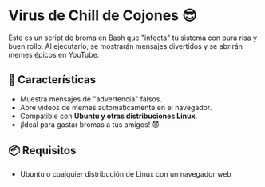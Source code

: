 # Virus de Chill de Cojones 😎

Este es un script de broma en Bash que "infecta" tu sistema con pura risa y buen rollo. Al ejecutarlo, se mostrarán mensajes divertidos y se abrirán memes épicos en YouTube.

## 🚀 Características
- Muestra mensajes de "advertencia" falsos.
- Abre videos de memes automáticamente en el navegador.
- Compatible con **Ubuntu y otras distribuciones Linux**.
- ¡Ideal para gastar bromas a tus amigos! 😈

## 📦 Requisitos
- Ubuntu o cualquier distribución de Linux con un navegador web

